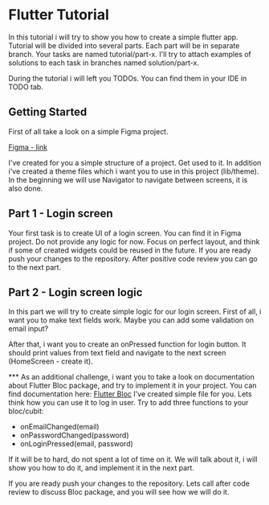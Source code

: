 # Flutter Tutorial

In this tutorial i will try to show you how to create a simple flutter app. Tutorial will be divided into several parts. 
Each part will be in separate branch. Your tasks are named tutorial/part-x. I'll try to attach examples of solutions to each task in branches named solution/part-x.

During the tutorial i will left you TODOs. You can find them in your IDE in TODO tab.

## Getting Started

First of all take a look on a simple Figma project. 

[Figma - link](https://www.figma.com/file/Pepi76GQVyE0BubSH7Cd9y/Untitled?type=design&node-id=0%3A1&mode=design&t=14VWVW28590mSx9G-1)

I've created for you a simple structure of a project. Get used to it.
In addition i've created a theme files which i want you to use in this project (lib/theme).
In the beginning we will use Navigator to navigate between screens, it is also done.

## Part 1 - Login screen

Your first task is to create UI of a login screen. You can find it in Figma project.
Do not provide any logic for now. Focus on perfect layout, and think if some of created widgets could be reused in the future.
If you are ready push your changes to the repository. After positive code review you can go to the next part.


## Part 2 - Login screen logic

In this part we will try to create simple logic for our login screen.
First of all, i want you to make text fields work.
Maybe you can add some validation on email input?

After that, i want you to create an onPressed function for login button.
It should print values from text field and navigate to the next screen (HomeScreen - create it).

*** As an additional challenge, i want you to take a look on documentation about Flutter Bloc package, and try to implement it in your project.
You can find documentation here: [Flutter Bloc](https://bloclibrary.dev/#/gettingstarted)
I've created simple file for you.
Lets think how you can use it to log in user.
Try to add three functions to your bloc/cubit:
- onEmailChanged(email)
- onPasswordChanged(password)
- onLoginPressed(email, password)

If it will be to hard, do not spent a lot of time on it. We will talk about it, i will show you how to do it, and implement it in the next part.

If you are ready push your changes to the repository. Lets call after code review to discuss Bloc package, and you will see how we will do it.


